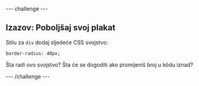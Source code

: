 \--- challenge \---

## Izazov: Poboljšaj svoj plakat

Stilu za `div` dodaj sljedeće CSS svojstvo:

    border-radius: 40px;
    

Šta radi ovo svojstvo? Šta će se dogoditi ako promijeniš broj u kôdu iznad?

\--- /challenge \---